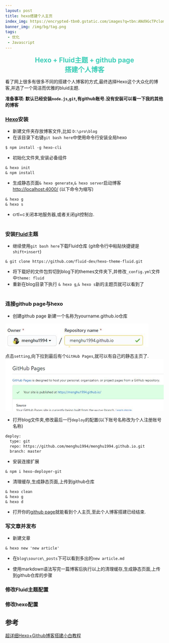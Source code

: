 ```yaml
---
layout: post
title: hexo搭建个人主页
index_img: https://encrypted-tbn0.gstatic.com/images?q=tbn:ANd9GcTPclomfHkbCVFgGlbkHBIaUYQqrC_k7t7yEg&usqp=CAU
banner_img: /img/bg/tag.png
tags:
 - 优化
 - Javascript
---
```



<center style="color:#3eceb8;font-size:1.5em;font-weight: bold;">
Hexo + Fluid主题 + github page
<br>
搭建个人博客
</center>

看了网上很多有很多不同的搭建个人博客的方式,最终选择Hexo这个大众化的博客,并选了一个简洁而优雅的bluid主题.
<!--more-->
<style>
.markdown-body {
    font-family:"Microsoft YaHei",Georgia, sans, serif;
    font-size: 18px;
  }
 </style>
 
**准备事项: 默认已经安装`node.js`,`git`,有github账号.没有安装可以看一下我的其他的博客**


### [Hexo](https://hexo.io/docs/)安装

- 新建文件夹存放博客文件,比如 `D:\pro\blog`  
- 在该目录下右键`git bash here`中使用命令行安装全局hexo
```
$ npm install -g hexo-cli 
```
- 初始化文件夹,安装必备组件
```
& hexo init
& npm install
```
- 生成静态页面`& hexo generate`,`& hexo server`启动博客[http://localhost:4000/](http://localhost:4000/) (以下命令为缩写)
```
& hexo g
& hexo s
```
- crtl+c关闭本地服务器,或者关闭git控制台.
</br></br>


### 安装[Fluid](https://hexo.fluid-dev.com/docs/)主题
 - 继续使用`git bash here`下载Fluid仓库  (git命令行中粘贴快捷键是`shift+insert`)
```
& git clone https://github.com/fluid-dev/hexo-theme-fluid.git
```
 - 将下载好的文件包剪切到blog下的themes文件夹下,并修改`_config.yml`文件中`theme: fluid`
 - 重新在blog目录下执行 `& hexo g`,`& hexo s`新的主题页就可以看到了
</br></br>

### 连接github page与hexo
 - 创建github page 
新建一个名称为yourname.github.io仓库

![new repo](/img/hexo_github/creatRepo.jpg)

点击`setting`,向下拉到最后有个`GitHub Pages`,就可以有自己的静态主页了.
![github page](/img/hexo_github/githubPage.jpg)

 - 打开blog文件夹,修改最后一行`deploy`的配置(以下账号名称改为个人注册账号名称)
```
deploy:
  type: git
  repo: https://github.com/menghu1994/menghu1994.github.io.git
  branch: master

```

 - 安装连接扩展
```
& npm i hexo-deployer-git
```

 - 清理缓存,生成静态页面,上传到github仓库
```
& hexo clean
& hexo g
& hexo d
```

 - 打开你的[github page](https://menghu1994.github.io)就能看到个人主页,至此个人博客搭建已经结束.


### 写文章并发布
 - 新建文章

 ``` 
& hexo new 'new article'
 ```

 - 在`blog\source\_posts`下可以看到多出的`new article.md`

 - 使用markdown语法写完一篇博客后执行以上的清理缓存,生成静态页面,上传到github仓库的步骤

### 修改Fluid主题配置


### 修改hexo配置





## 参考

[超详细Hexo+Github博客搭建小白教程](https://zhuanlan.zhihu.com/p/35668237)


